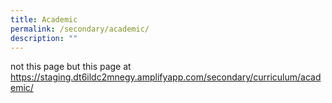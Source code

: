 ```yaml
---
title: Academic
permalink: /secondary/academic/
description: ""
---
```





not this page but this page at https://staging.dt6ildc2mnegy.amplifyapp.com/secondary/curriculum/academic/